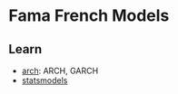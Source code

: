 # Fama French Models

## Learn

- [arch](https://github.com/bashtage/arch/): ARCH, GARCH
- [statsmodels](https://www.statsmodels.org/stable/index.html)
